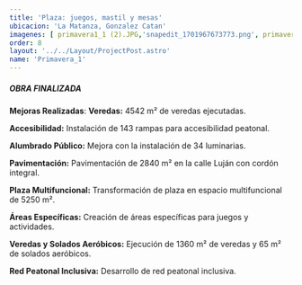```yaml
---
title: 'Plaza: juegos, mastil y mesas'
ubicacion: 'La Matanza, Gonzalez Catan'
imagenes: [ primavera1_1 (2).JPG,'snapedit_1701967673773.png', primavera1_1 (1).png, primavera1_1 (3).JPG,'snapedit_1701967575838.png', primavera1_1 (4).JPG,]
order: 8
layout: '../../Layout/ProjectPost.astro'
name: 'Primavera_1'
---
```

##### **OBRA FINALIZADA**

**Mejoras Realizadas**:
**Veredas:** 4542 m² de veredas ejecutadas.

**Accesibilidad:** Instalación de 143 rampas para accesibilidad peatonal.

**Alumbrado Público:** Mejora con la instalación de 34 luminarias.

**Pavimentación:** Pavimentación de 2840 m² en la calle Luján con cordón integral.

**Plaza Multifuncional:** Transformación de plaza en espacio multifuncional de 5250 m².

**Áreas Específicas:** Creación de áreas específicas para juegos y actividades.

**Veredas y Solados Aeróbicos:** Ejecución de 1360 m² de veredas y 65 m² de solados aeróbicos.

**Red Peatonal Inclusiva:** Desarrollo de red peatonal inclusiva.
